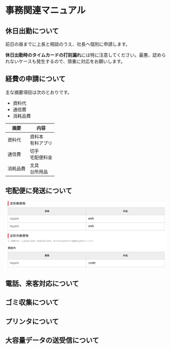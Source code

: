 # 事務関連マニュアル
## 休日出勤について
前日の昼までに上長と相談のうえ、社長へ個別に申請します。

**休日出勤時のタイムカードの打刻漏れ**には特に注意してください。最悪、認められないケースも発生するので、慎重に対応をお願いします。

## 経費の申請について
主な摘要項目は次のとおりです。
- 資料代
- 通信費
- 消耗品費

|摘要|内容
|--|--
|資料代|資料本<br>有料アプリ
|通信費|切手<br>宅配便料金
|消耗品費|文具<br>台所用品

## 宅配便に発送について
![切手代](img/one_price.png)

## 電話、来客対応について
## ゴミ収集について
## プリンタについて
## 大容量データの送受信について
